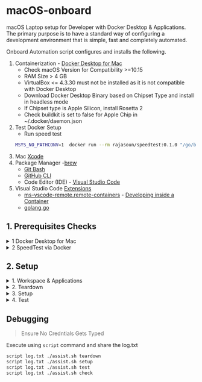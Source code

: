 # macOS-onboard

macOS Laptop setup for Developer with Docker Desktop & Applications. The primary purpose is to have a standard way of configuring a development environment that is simple, fast and completely automated.

Onboard Automation script configures and installs the following.

1. Containerization - [Docker Desktop for Mac](https://docs.docker.com/desktop/mac/install/)
   - Check macOS Version for Compatibility >=10.15
   - RAM Size > 4 GB
   - VirtualBox <= 4.3.30 must not be installed as it is not compatible with Docker Desktop
   - Download Docker Desktop Binary based on Chipset Type and install in headless mode 
    - If Chipset type is Apple Silicon, install Rosetta 2
    - Check buildkit is set to false for Apple Chip in ~/.docker/daemon.json
1. Test Docker Setup 
    - Run speed test 
    ```sh
    MSYS_NO_PATHCONV=1  docker run --rm rajasoun/speedtest:0.1.0 "/go/bin/speedtest-go"
    ```
1. Mac [Xcode](https://developer.apple.com/xcode/)
1. Package Manager -[brew](https://brew.sh/)
   - [Git Bash](https://git-scm.com/)
   - [GitHub CLI](https://cli.github.com/)
   - Code Editor (IDE) - [Visual Studio Code](https://code.visualstudio.com/)
1. Visual Studio Code [Extensions](https://code.visualstudio.com/docs/editor/extension-marketplace)
   - [ms-vscode-remote.remote-containers](https://marketplace.visualstudio.com/items?itemName=ms-vscode-remote.remote-containers) - [Developing inside a Container](https://code.visualstudio.com/docs/remote/containers)
   - [golang.go](https://marketplace.visualstudio.com/items?itemName=golang.Go)

## 1. Prerequisites Checks

<details>
  <summary>1 Docker Desktop for Mac</summary>
  In macOS Terminal Window, Run Prerequisites Checks for Docker Desktop Installation
      ```sh
      ./assist.sh pre-checks
    ```
</details>
<details>
  <summary>2 SpeedTest via Docker</summary>
  In macOS Terminal Window, Run Prerequisites Checks for Docker
      ```sh
      ./assist.sh speed-test
    ```
</details>

## 2. Setup

<details>
  <summary>1. Workspace & Applications</summary>
  In macOS Terminal Window, Run following commands for workspace setup
      ```sh
    mkdir -p workspace
    cd workspace
    git clone https://github.com/rajasoun/mac-onboard
    cd mac-onboard
    ```
</details>
<details>
  <summary>2. Teardown </summary>
  In macOS Terminal Window, Run following command to teardown the existing setup
      ```sh
    ./assist.sh teardown # Will remove all packages
    ```
</details>
<details>
  <summary>3. Setup </summary>
  In macOS Terminal Window, Run following commands for application installation 
      ```sh
    ./assist.sh setup 
    ```
</details>
<details>
  <summary>4. Test </summary>
  In macOS Terminal Window, Run following commands for application installation 
      ```sh
    ./assist.sh test 
    ```
</details>

## Debugging

> Ensure No Credntials Gets Typed

Execute using `script` command and share the log.txt

```sh
script log.txt ./assist.sh teardown
script log.txt ./assist.sh setup
script log.txt ./assist.sh test
script log.txt ./assist.sh check
```
